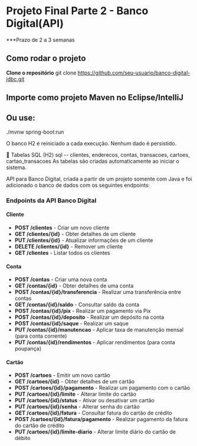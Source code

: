# Projeto Final Parte 2 - Banco Digital(API)

***Prazo de 2 a 3 semanas

## Como rodar o projeto

**Clone o repositório**
git clone https://github.com/seu-usuario/banco-digital-jdbc.git

## Importe como projeto Maven no Eclipse/IntelliJ
## Ou use:
./mvnw spring-boot:run

O banco H2 é reiniciado a cada execução. Nenhum dado é persistido.

📄 Tabelas SQL (H2)
sql
-- clientes, enderecos, contas, transacoes, cartoes, cartao_transacoes
As tabelas são criadas automaticamente ao iniciar o sistema.

API para Banco Digital, criada a partir de um projeto somente com Java e foi adicionado o banco de dados com os
seguintes endpoints:
### Endpoints da API Banco Digital
#### Cliente
- **POST /clientes** - Criar um novo cliente
- **GET /clientes/{id}** - Obter detalhes de um cliente
- **PUT /clientes/{id}** - Atualizar informações de um cliente
- **DELETE /clientes/{id}** - Remover um cliente
- **GET /clientes** - Listar todos os clientes
  
#### Conta
- **POST /contas** - Criar uma nova conta
- **GET /contas/{id}** - Obter detalhes de uma conta
- **POST /contas/{id}/transferencia** - Realizar uma transferência entre contas
- **GET /contas/{id}/saldo** - Consultar saldo da conta
- **POST /contas/{id}/pix** - Realizar um pagamento via Pix
- **POST /contas/{id}/deposito** - Realizar um depósito na conta
- **POST /contas/{id}/saque** - Realizar um saque
- **PUT /contas/{id}/manutencao** - Aplicar taxa de manutenção mensal (para conta
corrente)
- **PUT /contas/{id}/rendimentos** - Aplicar rendimentos (para conta poupança)


#### Cartão
- **POST /cartoes** - Emitir um novo cartão
- **GET /cartoes/{id}** - Obter detalhes de um cartão
- **POST /cartoes/{id}/pagamento** - Realizar um pagamento com o cartão
- **PUT /cartoes/{id}/limite** - Alterar limite do cartão
- **PUT /cartoes/{id}/status** - Ativar ou desativar um cartão
- **PUT /cartoes/{id}/senha** - Alterar senha do cartão
- **GET /cartoes/{id}/fatura** - Consultar fatura do cartão de crédito
- **POST /cartoes/{id}/fatura/pagamento** - Realizar pagamento da fatura do cartão
de crédito
- **PUT /cartoes/{id}/limite-diario** - Alterar limite diário do cartão de débito
